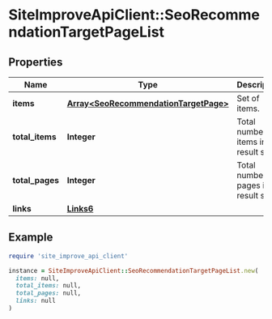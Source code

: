 # SiteImproveApiClient::SeoRecommendationTargetPageList

## Properties

| Name | Type | Description | Notes |
| ---- | ---- | ----------- | ----- |
| **items** | [**Array&lt;SeoRecommendationTargetPage&gt;**](SeoRecommendationTargetPage.md) | Set of items. |  |
| **total_items** | **Integer** | Total number of items in result set. |  |
| **total_pages** | **Integer** | Total number of pages in result set. |  |
| **links** | [**Links6**](Links6.md) |  | [optional] |

## Example

```ruby
require 'site_improve_api_client'

instance = SiteImproveApiClient::SeoRecommendationTargetPageList.new(
  items: null,
  total_items: null,
  total_pages: null,
  links: null
)
```

